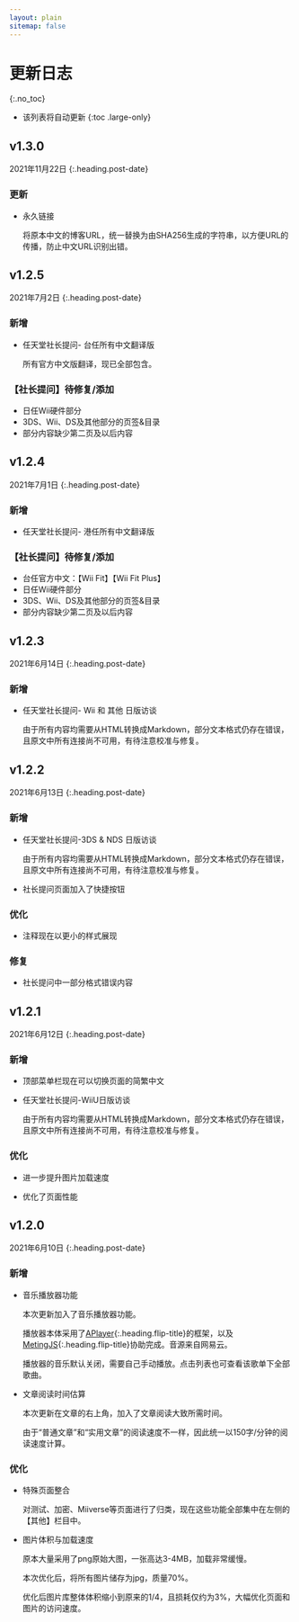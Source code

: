 ```yaml
---
layout: plain
sitemap: false
---
```


# 更新日志
{:.no_toc}

* 该列表将自动更新
{:toc .large-only}

## v1.3.0
2021年11月22日
{:.heading.post-date}

### 更新

* 永久链接
    
    将原本中文的博客URL，统一替换为由SHA256生成的字符串，以方便URL的传播，防止中文URL识别出错。

## v1.2.5
2021年7月2日
{:.heading.post-date}

### 新增

* 任天堂社长提问- 台任所有中文翻译版

    所有官方中文版翻译，现已全部包含。

### 【社长提问】待修复/添加

* 日任Wii硬件部分
* 3DS、Wii、DS及其他部分的页签&目录
* 部分内容缺少第二页及以后内容

## v1.2.4
2021年7月1日
{:.heading.post-date}

### 新增

* 任天堂社长提问- 港任所有中文翻译版

### 【社长提问】待修复/添加

* 台任官方中文：【Wii Fit】【Wii Fit Plus】
* 日任Wii硬件部分
* 3DS、Wii、DS及其他部分的页签&目录
* 部分内容缺少第二页及以后内容

## v1.2.3
2021年6月14日
{:.heading.post-date}

### 新增

* 任天堂社长提问- Wii 和 其他 日版访谈
    
    由于所有内容均需要从HTML转换成Markdown，部分文本格式仍存在错误，且原文中所有连接尚不可用，有待注意校准与修复。

## v1.2.2
2021年6月13日
{:.heading.post-date}

### 新增

* 任天堂社长提问-3DS & NDS 日版访谈
    
    由于所有内容均需要从HTML转换成Markdown，部分文本格式仍存在错误，且原文中所有连接尚不可用，有待注意校准与修复。

* 社长提问页面加入了快捷按钮

### 优化

* 注释现在以更小的样式展现

### 修复

* 社长提问中一部分格式错误内容

## v1.2.1
2021年6月12日
{:.heading.post-date}

### 新增

* 顶部菜单栏现在可以切换页面的简繁中文

* 任天堂社长提问-WiiU日版访谈
    
    由于所有内容均需要从HTML转换成Markdown，部分文本格式仍存在错误，且原文中所有连接尚不可用，有待注意校准与修复。

### 优化

* 进一步提升图片加载速度

* 优化了页面性能

## v1.2.0
2021年6月10日
{:.heading.post-date}

### 新增

* 音乐播放器功能

    本次更新加入了音乐播放器功能。

    播放器本体采用了[APlayer]{:.heading.flip-title}的框架，以及[MetingJS]{:.heading.flip-title}协助完成。音源来自网易云。

    播放器的音乐默认关闭，需要自己手动播放。点击列表也可查看该歌单下全部歌曲。

* 文章阅读时间估算

    本次更新在文章的右上角，加入了文章阅读大致所需时间。

    由于“普通文章”和“实用文章”的阅读速度不一样，因此统一以150字/分钟的阅读速度计算。

### 优化

* 特殊页面整合

    对测试、加密、Miiverse等页面进行了归类，现在这些功能全部集中在左侧的【其他】栏目中。

* 图片体积与加载速度

    原本大量采用了png原始大图，一张高达3-4MB，加载非常缓慢。

    本次优化后，将所有图片储存为jpg，质量70%。

    优化后图片库整体体积缩小到原来的1/4，且损耗仅约为3%，大幅优化页面和图片的访问速度。


[APlayer]: https://aplayer.js.org/
[MetingJS]: https://github.com/metowolf/MetingJS